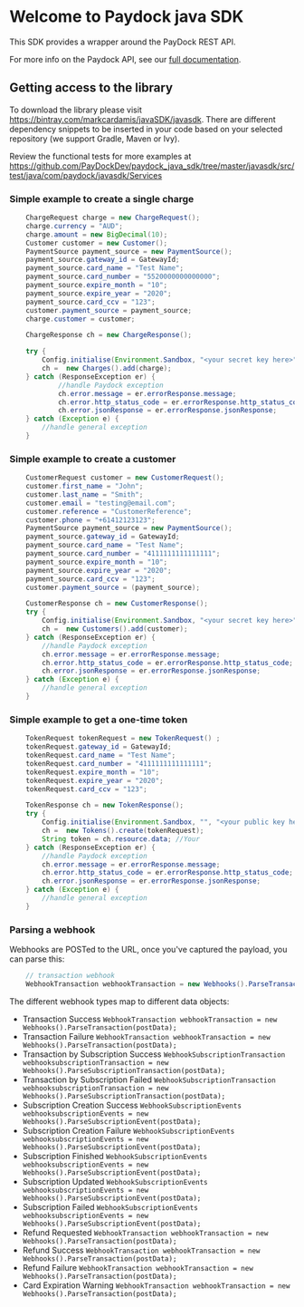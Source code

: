# Welcome to Paydock java SDK 

This SDK provides a wrapper around the PayDock REST API.

For more info on the Paydock API, see our [full documentation](https://docs.paydock.com).

## Getting access to the library

To download the library please visit https://bintray.com/markcardamis/javaSDK/javasdk.
There are different dependency snippets to be inserted in your code based on your selected repository (we support Gradle, Maven or Ivy).

Review the functional tests for more examples at https://github.com/PayDockDev/paydock_java_sdk/tree/master/javasdk/src/test/java/com/paydock/javasdk/Services

### Simple example to create a single charge
```java
    ChargeRequest charge = new ChargeRequest();
    charge.currency = "AUD";
    charge.amount = new BigDecimal(10);
    Customer customer = new Customer();
    PaymentSource payment_source = new PaymentSource();
    payment_source.gateway_id = GatewayId;
    payment_source.card_name = "Test Name";
    payment_source.card_number = "5520000000000000";
    payment_source.expire_month = "10";
    payment_source.expire_year = "2020";
    payment_source.card_ccv = "123";
    customer.payment_source = payment_source;
    charge.customer = customer;

    ChargeResponse ch = new ChargeResponse();

    try {
        Config.initialise(Environment.Sandbox, "<your secret key here>", "<your public key here>");
        ch =  new Charges().add(charge);
    } catch (ResponseException er) {
            //handle Paydock exception
            ch.error.message = er.errorResponse.message;
            ch.error.http_status_code = er.errorResponse.http_status_code;
            ch.error.jsonResponse = er.errorResponse.jsonResponse;
    } catch (Exception e) {
        //handle general exception
    }    
```
### Simple example to create a customer
```java
    CustomerRequest customer = new CustomerRequest();
    customer.first_name = "John";
    customer.last_name = "Smith";
    customer.email = "testing@email.com";
    customer.reference = "CustomerReference";
    customer.phone = "+61412123123";
    PaymentSource payment_source = new PaymentSource();
    payment_source.gateway_id = GatewayId;
    payment_source.card_name = "Test Name";
    payment_source.card_number = "4111111111111111";
    payment_source.expire_month = "10";
    payment_source.expire_year = "2020";
    payment_source.card_ccv = "123";
    customer.payment_source = (payment_source);

    CustomerResponse ch = new CustomerResponse();
    try {
        Config.initialise(Environment.Sandbox, "<your secret key here>", "<your public key here>");
        ch =  new Customers().add(customer);
    } catch (ResponseException er) {
        //handle Paydock exception
        ch.error.message = er.errorResponse.message;
        ch.error.http_status_code = er.errorResponse.http_status_code;
        ch.error.jsonResponse = er.errorResponse.jsonResponse;
    } catch (Exception e) {
        //handle general exception
    }
```
### Simple example to get a one-time token
```java
    TokenRequest tokenRequest = new TokenRequest() ;
    tokenRequest.gateway_id = GatewayId;
    tokenRequest.card_name = "Test Name";
    tokenRequest.card_number = "4111111111111111";
    tokenRequest.expire_month = "10";
    tokenRequest.expire_year = "2020";
    tokenRequest.card_ccv = "123";

    TokenResponse ch = new TokenResponse();
    try {
        Config.initialise(Environment.Sandbox, "", "<your public key here>");
        ch =  new Tokens().create(tokenRequest);
        String token = ch.resource.data; //Your  
    } catch (ResponseException er) {
        //handle Paydock exception
        ch.error.message = er.errorResponse.message;
        ch.error.http_status_code = er.errorResponse.http_status_code;
        ch.error.jsonResponse = er.errorResponse.jsonResponse;
    } catch (Exception e) {
        //handle general exception
    }
```
### Parsing a webhook

Webhooks are POSTed to the URL, once you've captured the payload, you can parse this:
```java
    // transaction webhook
    WebhookTransaction webhookTransaction = new Webhooks().ParseTransaction(postData);
```
The different webhook types map to different data objects:

- Transaction Success
  `WebhookTransaction webhookTransaction = new Webhooks().ParseTransaction(postData);`
- Transaction Failure
  `WebhookTransaction webhookTransaction = new Webhooks().ParseTransaction(postData);`
- Transaction by Subscription Success
  `WebhookSubscriptionTransaction webhooksubscriptionTransaction = new Webhooks().ParseSubscriptionTransaction(postData);`
- Transaction by Subscription Failed
  `WebhookSubscriptionTransaction webhooksubscriptionTransaction = new Webhooks().ParseSubscriptionTransaction(postData);`
- Subscription Creation Success
  `WebhookSubscriptionEvents webhooksubscriptionEvents = new Webhooks().ParseSubscriptionEvent(postData);`
- Subscription Creation Failure
  `WebhookSubscriptionEvents webhooksubscriptionEvents = new Webhooks().ParseSubscriptionEvent(postData);`
- Subscription Finished
  `WebhookSubscriptionEvents webhooksubscriptionEvents = new Webhooks().ParseSubscriptionEvent(postData);`
- Subscription Updated
  `WebhookSubscriptionEvents webhooksubscriptionEvents = new Webhooks().ParseSubscriptionEvent(postData);`
- Subscription Failed
  `WebhookSubscriptionEvents webhooksubscriptionEvents = new Webhooks().ParseSubscriptionEvent(postData);`
- Refund Requested
  `WebhookTransaction webhookTransaction = new Webhooks().ParseTransaction(postData);`
- Refund Success
  `WebhookTransaction webhookTransaction = new Webhooks().ParseTransaction(postData);`
- Refund Failure
  `WebhookTransaction webhookTransaction = new Webhooks().ParseTransaction(postData);`
- Card Expiration Warning
  `WebhookTransaction webhookTransaction = new Webhooks().ParseTransaction(postData);`
